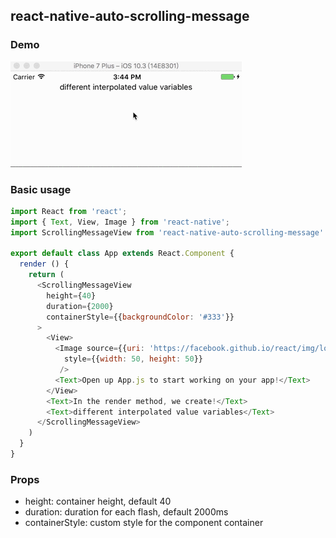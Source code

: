 ## react-native-auto-scrolling-message

### Demo
![](./demo.gif)

### Basic usage
```js
import React from 'react';
import { Text, View, Image } from 'react-native';
import ScrollingMessageView from 'react-native-auto-scrolling-message'

export default class App extends React.Component {
  render () {
    return (
      <ScrollingMessageView
        height={40}
        duration={2000}
        containerStyle={{backgroundColor: '#333'}}
      >
        <View>
          <Image source={{uri: 'https://facebook.github.io/react/img/logo_og.png'}}
            style={{width: 50, height: 50}}
           />
          <Text>Open up App.js to start working on your app!</Text>
        </View>
        <Text>In the render method, we create!</Text>
        <Text>different interpolated value variables</Text>
      </ScrollingMessageView>
    )
  }
}
```

### Props
* height: container height, default 40
* duration: duration for each flash, default 2000ms
* containerStyle: custom style for the component container
